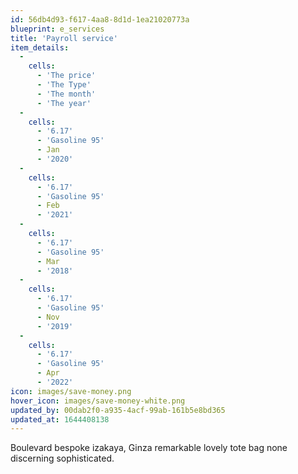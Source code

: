 ```yaml
---
id: 56db4d93-f617-4aa8-8d1d-1ea21020773a
blueprint: e_services
title: 'Payroll service'
item_details:
  -
    cells:
      - 'The price'
      - 'The Type'
      - 'The month'
      - 'The year'
  -
    cells:
      - '6.17'
      - 'Gasoline 95'
      - Jan
      - '2020'
  -
    cells:
      - '6.17'
      - 'Gasoline 95'
      - Feb
      - '2021'
  -
    cells:
      - '6.17'
      - 'Gasoline 95'
      - Mar
      - '2018'
  -
    cells:
      - '6.17'
      - 'Gasoline 95'
      - Nov
      - '2019'
  -
    cells:
      - '6.17'
      - 'Gasoline 95'
      - Apr
      - '2022'
icon: images/save-money.png
hover_icon: images/save-money-white.png
updated_by: 00dab2f0-a935-4acf-99ab-161b5e8bd365
updated_at: 1644408138
---
```

Boulevard bespoke izakaya, Ginza remarkable lovely tote bag none discerning sophisticated.